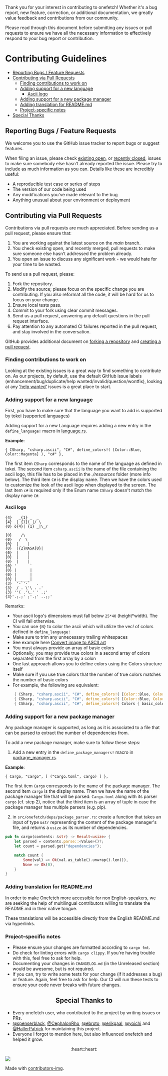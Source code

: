 Thank you for your interest in contributing to onefetch! Whether it's a bug report, new feature, correction, or additional
documentation, we greatly value feedback and contributions from our community.

Please read through this document before submitting any issues or pull requests to ensure we have all the necessary
information to effectively respond to your bug report or contribution.

# Contributing Guidelines

* [Reporting Bugs / Feature Requests](#reporting-bugs--feature-requests)
* [Contributing via Pull Requests](#contributing-via-pull-requests)
  * [Finding contributions to work on](#finding-contributions-to-work-on)
  * [Adding support for a new language](#adding-support-for-a-new-language)
    * [Ascii logo](#ascii-logo)
  * [Adding support for a new package manager](#adding-support-for-a-new-package-manager)
  * [Adding translation for README.md](#adding-translation-for-readmemd)
  * [Project-specific notes](#project-specific-notes)
* [Special Thanks](#special-thanks-to)

## Reporting Bugs / Feature Requests

We welcome you to use the GitHub issue tracker to report bugs or suggest features.

When filing an issue, please check [existing open](https://github.com/o2sh/onefetch/issues), or [recently closed](https://github.com/o2sh/onefetch/issues?utf8=%E2%9C%93&q=is%3Aissue%20is%3Aclosed%20), issues to make sure somebody else hasn't already
reported the issue. Please try to include as much information as you can. Details like these are incredibly useful:

* A reproducible test case or series of steps
* The version of our code being used
* Any modifications you've made relevant to the bug
* Anything unusual about your environment or deployment

## Contributing via Pull Requests

Contributions via pull requests are much appreciated. Before sending us a pull request, please ensure that:

1. You are working against the latest source on the *main* branch.
2. You check existing open, and recently merged, pull requests to make sure someone else hasn't addressed the problem already.
3. You open an issue to discuss any significant work - we would hate for your time to be wasted.

To send us a pull request, please:

1. Fork the repository.
2. Modify the source; please focus on the specific change you are contributing. If you also reformat all the code, it will be hard for us to focus on your change.
3. Ensure local tests pass.
4. Commit to your fork using clear commit messages.
5. Send us a pull request, answering any default questions in the pull request interface.
6. Pay attention to any automated CI failures reported in the pull request, and stay involved in the conversation.

GitHub provides additional document on [forking a repository](https://help.github.com/articles/fork-a-repo/) and
[creating a pull request](https://help.github.com/articles/creating-a-pull-request/).

### Finding contributions to work on

Looking at the existing issues is a great way to find something to contribute on. As our projects, by default, use the default GitHub issue labels (enhancement/bug/duplicate/help wanted/invalid/question/wontfix), looking at any ['help wanted'](https://github.com/o2sh/onefetch/labels/help%20wanted) issues is a great place to start.

### Adding support for a new language

First, you have to make sure that the language you want to add is supported by tokei ([supported languages](https://github.com/XAMPPRocky/tokei#supported-languages))

Adding support for a new Language requires adding a new entry in the `define_language!` macro in [language.rs](https://raw.githubusercontent.com/o2sh/onefetch/main/src/language.rs).

**Example**:

` { CSharp, "csharp.ascii", "C#", define_colors!( [Color::Blue, Color::Magenta] ), "c#" }, `

The first item `CSharp` corresponds to the name of the language as defined in tokei. The second item `csharp.ascii` is the name of the file containing the ascii logo, this file has to be placed in the _./resources_ folder (more info below). The third item `C#` is the display name. Then we have the colors used to customize the look of the ascii logo when displayed to the screen. The last item `c#` is required only if the Enum name  `CSharp` doesn't match the display name `C#`.

#### Ascii logo

```text
{4}   _{1} _  _
{4} _|_{1}(_|/ \
{0} o{4}| {1} _|\_/

{0}    /\
{0}   /  \
{0}  |    |
{0}  |{2}NASA{0}|
{0}  |    |
{0}  |    |
{0}  |    |
{0} '      `
{0} |      |
{0} |      |
{0} |______|
{3}  '-`'-`   .
{3}  / . \'\ . .'
{3} ''( .'\.' ' .;'
{3}'.;.;' ;'.;' ..;;'
```

Remarks:

* Your ascii logo's dimensions must fall below `25*40` (height\*width). The CI will fail otherwise.
* You can use `{N}` to color the ascii which will utilize the vec! of colors defined in `define_language!`
* Make sure to trim any unnecessary trailing whitespaces
* See example here [Convert image to ASCII art](https://github.com/o2sh/onefetch/wiki/image-to-ascii)
* You must always provide an array of basic colors
* Optionally, you may provide true colors in a second array of colors separated from the first array by a colon
* One last approach allows you to define colors using the Colors structure itself
* Make sure if you use true colors that the number of true colors matches the number of basic colors
* For example, the following are equivalent:

```rust
    { CSharp, "csharp.ascii", "C#", define_colors!( [Color::Blue, Color::Magenta] ), "c#" },
    { CSharp, "csharp.ascii", "C#", define_colors!( [Color::Blue, Color::Magenta] : [Color::TrueColor{ r:0, g:255, b:255 }, Color::TrueColor{ r:255, g:0, b:255 } ] ), "c#" },
    { CSharp, "csharp.ascii", "C#", define_colors!( Colors { basic_colors: vec![Color::Blue, Color::Magenta] , true_colors: Some(vec![Color::TrueColor{ r:0, g:255, b:255 }, Color::TrueColor{ r:255, g:0, b:255 } ] ) } ), "c#" },
```

### Adding support for a new package manager

Any package manager is supported, as long as it is associated to a file that can be parsed to extract the number of dependencies from.

To add a new package manager, make sure to follow these steps:

1. Add a new entry in the `define_package_managers!` macro in [package_manager.rs](src/onefetch/package_managers/package_manager.rs).

**Example**:

`{ Cargo, "cargo", [ ("Cargo.toml", cargo) ] },`

The first item `Cargo` corresponds to the name of the package manager. The second item `cargo` is the display name. Then we have the name of the package manager file that will be parsed: `Cargo.toml` along with its parser `cargo` (cf. step 2), notice that the third item is an array of tuple in case the package manager has multiple parsers (e.g. pip).

2. in `src/onefetch/deps/package_parser.rs`: create a function that takes an input of type `&str` representing the content of the package manager's file, and returns a `usize` as its number of dependencies.

```rust
pub fn cargo(contents: &str) -> Result<usize> {
    let parsed = contents.parse::<Value>()?;
    let count = parsed.get("dependencies");

    match count {
        Some(val) => Ok(val.as_table().unwrap().len()),
        None => Ok(0),
    }
}
```

### Adding translation for README.md

In order to make Onefetch more accessible for non English-speakers, we are seeking the help of multilingual contributors willing to translate the README.md in their native tongue.

These translations will be accessible directly from the English README.md via hyperlinks.

### Project-specific notes

* Please ensure your changes are formatted according to `cargo fmt`.
* Do check for linting errors with `cargo clippy`. If you're having trouble with this, feel free to ask for help.
* Documenting your changes in `CHANGELOG.md` (in the Unreleased section) would be awesome, but is not required.
* If you can, try to write some tests for your change (if it addresses a bug) or feature. Again, feel free to ask for help. Our CI will run these tests to ensure your code never breaks with future changes.

<h2 align="center">Special Thanks to</h2>

* Every onefetch user, who contributed to the project by writing issues or PRs.
* [@spenserblack](https://github.com/spenserblack), [@CephalonRho](https://github.com/CephalonRho), [@ebroto](https://github.com/ebroto), [@erikgaal](https://github.com/erikgaal), [@yoichi](https://github.com/yoichi) and [@HallerPatrick](https://github.com/HallerPatrick) for maintaining this project.
* Everyone I forgot to mention here, but also influenced onefetch and helped it grow.

<p align="center">:heart::heart:</p>

<a href="https://github.com/o2sh/onefetch/graphs/contributors">
  <img src="https://contrib.rocks/image?repo=o2sh/onefetch" />
</a>

Made with [contributors-img](https://contrib.rocks).
